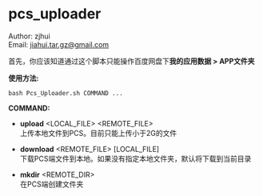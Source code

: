 pcs_uploader
============

Author: zjhui  
Email: jiahui.tar.gz@gmail.com  

首先，你应该知道通过这个脚本只能操作百度网盘下**我的应用数据 > APP文件夹**    
  
**使用方法:**  
  
    bash Pcs_Uploader.sh COMMAND ...    
  
**COMMAND:**   
  
* **upload** &lt;LOCAL_FILE&gt; <REMOTE_FILE>  
上传本地文件到PCS。目前只能上传小于2G的文件  
      
* **download** &lt;REMOTE_FILE&gt; [LOCAL_FILE]  
下载PCS端文件到本地。如果没有指定本地文件夹，默认将下载到当前目录  

* **mkdir** &lt;REMOTE_DIR&gt;  
在PCS端创建文件夹
